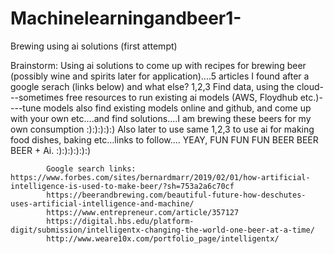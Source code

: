 # Machinelearningandbeer1-
Brewing using ai solutions (first attempt)

Brainstorm: Using ai solutions to come up with recipes for brewing beer (possibly wine and spirits later for application)....5 articles I found after a google serach                 (links below) and what else?
            1,2,3 Find data, using the cloud---sometimes free resources to run existing ai models (AWS, Floydhub etc.)----tune models also find existing models online               and github, and come up with your own etc....and find solutions....I am brewing these beers for my own consumption :):):):):) Also later to use same 1,2,3 to 
            use ai for making food dishes, baking etc...links to follow.... YEAY, FUN FUN FUN BEER BEER BEER + Ai. :):):):):):)
            
            Google search links: https://www.forbes.com/sites/bernardmarr/2019/02/01/how-artificial-intelligence-is-used-to-make-beer/?sh=753a2a6c70cf
            https://beerandbrewing.com/beautiful-future-how-deschutes-uses-artificial-intelligence-and-machine/
            https://www.entrepreneur.com/article/357127
            https://digital.hbs.edu/platform-digit/submission/intelligentx-changing-the-world-one-beer-at-a-time/
            http://www.weare10x.com/portfolio_page/intelligentx/
                           
